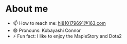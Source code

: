 # About me

- 📫 How to reach me: hl810179691@163.com
- 😄 Pronouns: Kobayashi Connor
- ⚡ Fun fact: I like to enjoy the MapleStory and Dota2
